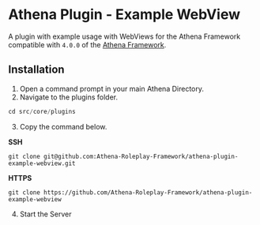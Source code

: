 # Athena Plugin - Example WebView

A plugin with example usage with WebViews for the Athena Framework compatible with `4.0.0` of the [Athena Framework](https://athenaframework.com/).

## Installation

1. Open a command prompt in your main Athena Directory.
2. Navigate to the plugins folder.

```ts
cd src/core/plugins
```

3. Copy the command below.

**SSH**

```
git clone git@github.com:Athena-Roleplay-Framework/athena-plugin-example-webview.git
```

**HTTPS**
```
git clone https://github.com/Athena-Roleplay-Framework/athena-plugin-example-webview
```

4. Start the Server